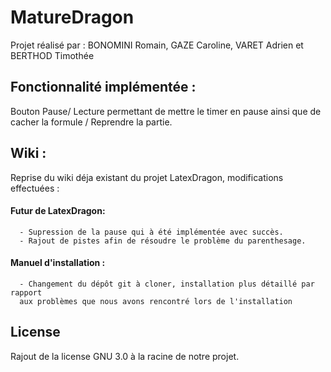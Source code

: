 # MatureDragon
Projet réalisé par : BONOMINI Romain, GAZE Caroline, VARET Adrien et BERTHOD Timothée

## Fonctionnalité implémentée :  
Bouton Pause/ Lecture permettant de mettre le timer en pause ainsi que de cacher la formule / Reprendre la partie.

## Wiki :
Reprise du wiki déja existant du projet LatexDragon, modifications effectuées :  
#### Futur de LatexDragon: 
      - Supression de la pause qui à été implémentée avec succès.  
      - Rajout de pistes afin de résoudre le problème du parenthesage.
 #### Manuel d'installation :  
      - Changement du dépôt git à cloner, installation plus détaillé par rapport  
      aux problèmes que nous avons rencontré lors de l'installation
      
      
      
## License
Rajout de la license GNU 3.0 à la racine de notre projet.
      
